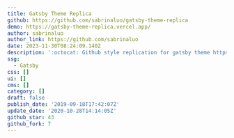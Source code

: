 ```yaml
---
title: Gatsby Theme Replica
github: https://github.com/sabrinaluo/gatsby-theme-replica
demo: https://gatsby-theme-replica.vercel.app/
author: sabrinaluo
author_link: https://github.com/sabrinaluo
date: 2023-11-30T08:24:09.140Z
description: ':octocat: Github style replication for gatsby theme https://hiitea.io/tech/'
ssg:
  - Gatsby
css: []
ui: []
cms: []
category: []
draft: false
publish_date: '2019-09-18T17:42:07Z'
update_date: '2020-10-28T14:14:05Z'
github_star: 43
github_fork: 7
---
```

